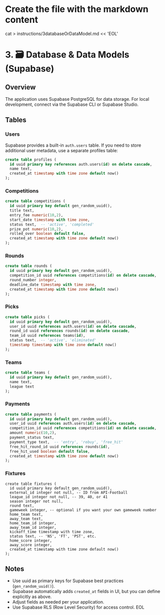 # Create the file with the markdown content
cat > instructions/3databaseOrDataModel.md << 'EOL'
# 3. 🗃️ Database & Data Models (Supabase)

## Overview

The application uses Supabase PostgreSQL for data storage. For local development, connect via the Supabase CLI or Supabase Studio.

## Tables

### Users

Supabase provides a built-in `auth.users` table. If you need to store additional user metadata, use a separate profiles table:

```sql
create table profiles (
  id uuid primary key references auth.users(id) on delete cascade,
  name text,
  created_at timestamp with time zone default now()
);
```

### Competitions

```sql
create table competitions (
  id uuid primary key default gen_random_uuid(),
  title text,
  entry_fee numeric(10,2),
  start_date timestamp with time zone,
  status text,  -- 'active', 'completed'
  prize_pot numeric(10,2),
  rolled_over boolean default false,
  created_at timestamp with time zone default now()
);
```

### Rounds

```sql
create table rounds (
  id uuid primary key default gen_random_uuid(),
  competition_id uuid references competitions(id) on delete cascade,
  round_number integer,
  deadline_date timestamp with time zone,
  created_at timestamp with time zone default now()
);
```

### Picks

```sql
create table picks (
  id uuid primary key default gen_random_uuid(),
  user_id uuid references auth.users(id) on delete cascade,
  round_id uuid references rounds(id) on delete cascade,
  team_id uuid references teams(id),
  status text,  -- 'active', 'eliminated'
  timestamp timestamp with time zone default now()
);
```

### Teams

```sql
create table teams (
  id uuid primary key default gen_random_uuid(),
  name text,
  league text
);
```

### Payments

```sql
create table payments (
  id uuid primary key default gen_random_uuid(),
  user_id uuid references auth.users(id) on delete cascade,
  competition_id uuid references competitions(id) on delete cascade,
  amount numeric(10,2),
  payment_status text,
  payment_type text,  -- 'entry', 'rebuy', 'free_hit'
  free_hit_round_id uuid references rounds(id),
  free_hit_used boolean default false,
  created_at timestamp with time zone default now()
);
```
### Fixtures 

```
create table fixtures (
  id uuid primary key default gen_random_uuid(),
  external_id integer not null, -- ID from API-Football
  league_id integer not null, -- 39, 40, or 41
  season integer not null,
  round text,
  gameweek integer, -- optional if you want your own gameweek number
  home_team text,
  away_team text,
  home_team_id integer,
  away_team_id integer,
  kickoff_time timestamp with time zone,
  status text, -- 'NS', 'FT', 'PST', etc.
  home_score integer,
  away_score integer,
  created_at timestamp with time zone default now()
);
```
## Notes

- Use uuid as primary keys for Supabase best practices (`gen_random_uuid()`).
- Supabase automatically adds `created_at` fields in UI, but you can define explicitly as above.
- Adjust fields as needed per your application.
- Use Supabase RLS (Row Level Security) for access control.
EOL